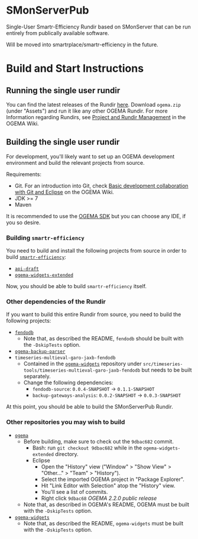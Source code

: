 # SMonServerPub

Single-User Smartr-Efficiency Rundir based on SMonServer that can be run entirely from publically available software.

Will be moved into smartrplace/smartr-efficiency in the future.

# Build and Start Instructions

## Running the single user rundir

You can find the latest releases of the Rundir
[here](https://github.com/jakobbbb/smonserverpub/releases). Download
`ogema.zip` (under "Assets") and run it like any other OGEMA Rundir.
For more Information regarding Rundirs, see
[Project and Rundir Management](https://community.ogema-source.net/xwiki/bin/view/Tutorial%20Collection/SDK%20Tutorial%20Overview%20Experimental/Project%20and%20Rundir%20Management/)
in the OGEMA Wiki.

## Building the single user rundir

For development, you'll likely want to set up an OGEMA development
environment and build the relevant projects from source.

Requirements:
* Git. For an introduction into Git, check [Basic development collaboration with Git and Eclipse](https://community.ogema-source.net/xwiki/bin/view/Tutorial%20Collection/SDK%20Tutorial%20Overview%20Experimental/Basic%20development%20collaboration%20with%20Git%20and%20Eclipse/) on the OGEMA Wiki.
* JDK >= 7
* Maven

It is recommended to use the [OGEMA SDK](https://community.ogema-source.net/xwiki/bin/view/Main/Download) but you can choose any IDE, if you so desire.

### Building `smartr-efficiency`

You need to build and install the following projects from source in
order to build [`smartr-efficiency`](https://github.com/smartrplace/smartr-efficiency):

* [`api-draft`](https://github.com/smartrplace/api-draft)
* [`ogema-widgets-extended`](https://github.com/ogema/ogema-widgets-extended)

Now, you should be able to build `smartr-efficiency` itself.


### Other dependencies of the Rundir

If you want to build this entire Rundir from source, you need to build the following projects:

* [`fendodb`](https://github.com/smartrplace/fendodb)
    * Note that, as described the README, `fendodb` should be
      built with the `-DskipTests` option.
* [`ogema-backup-parser`](https://github.com/smartrplace/ogema-backup-parser)
* `timeseries-multieval-garo-jaxb-fendodb`
    * Contained in the [`ogema-widgets`](https://github.com/ogema/ogema-widgets) repository under
    `src/timeseries-tools/timeseries-multieval-garo-jaxb-fendodb` but needs to be built separately.
    * Change the following dependencies:
        * `fendodb-source`: `0.0.4-SNAPSHOT` → `0.1.1-SNAPSHOT`
        * `backup-gateways-analysis`: `0.0.2-SNAPSHOT` → `0.0.3-SNAPSHOT`

At this point, you should be able to build the SMonServerPub Rundir.

### Other repositories you may wish to build

* [`ogema`](https://github.com/ogema/ogema)
    * Before building, make sure to check out the `9dbac682` commit.
        * Bash: run `git checkout 9dbac682` while in the
          `ogema-widgets-extended` directory.
        * Eclipse
            * Open the "History" view ("Window" > "Show View" >
              "Other..." > "Team" > "History").
            * Select the imported OGEMA project in "Package Explorer".
            * Hit "Link Editor with Selection" atop the "History" view.
            * You'll see a list of commits.
            * Right click `9dbac68` *OGEMA 2.2.0 public release*
    * Note that, as described in OGEMA's README, OGEMA must be
      built with the `-DskipTests` option.
* [`ogema-widgets`](https://github.com/ogema/ogema-widgets)
    * Note that, as described the README, `ogema-widgets` must be
      built with the `-DskipTests` option.
